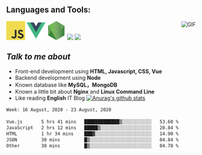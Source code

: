 ## **Languages and Tools:**      
<code><img height="50" style="max-width: 80px;" src="https://raw.githubusercontent.com/github/explore/80688e429a7d4ef2fca1e82350fe8e3517d3494d/topics/javascript/javascript.png"></code>
<code><img height="50" style="max-width: 80px;" src="https://raw.githubusercontent.com/github/explore/80688e429a7d4ef2fca1e82350fe8e3517d3494d/topics/vue/vue.png"></code>
<code><img height="50" style="max-width: 80px;" src="https://raw.githubusercontent.com/github/explore/80688e429a7d4ef2fca1e82350fe8e3517d3494d/topics/nodejs/nodejs.png"></code>
<code><img height="50" style="max-width: 80px;" src="https://img.shields.io/badge/-HTML5-E34F26?style=flat&logo=html5&logoColor=white"></code>
<code><img height="50" style="max-width: 80px;" src="https://img.shields.io/badge/-CSS3-1572B6?style=flat&logo=css3"></code>
<img align="right" alt="GIF" src="https://media.giphy.com/media/iIqmM5tTjmpOB9mpbn/giphy.gif" />
## *Talk to me about*
- Front-end development using **HTML, Javascript, CSS, Vue**
- Backend development using **Node**
- Known database like **MySQL，MongoDB**
- Known a little bit about **Nginx** and **Linux Command Line**
- Like reading **English** IT Blog
[![Anurag's github stats](https://github-readme-stats.vercel.app/api?username=qdi5)](https://github.com/anuraghazra/github-readme-stats)
<!--START_SECTION:waka-->
```text
Week: 16 August, 2020 - 23 August, 2020

Vue.js       5 hrs 41 mins   █████████████▒░░░░░░░░░░░   53.60 % 
JavaScript   2 hrs 12 mins   █████▒░░░░░░░░░░░░░░░░░░░   20.84 % 
HTML         1 hr 34 mins    ███▓░░░░░░░░░░░░░░░░░░░░░   14.90 % 
JSON         30 mins         █▒░░░░░░░░░░░░░░░░░░░░░░░   04.84 % 
Other        30 mins         █▒░░░░░░░░░░░░░░░░░░░░░░░   04.78 % 
```
<!--END_SECTION:waka-->
